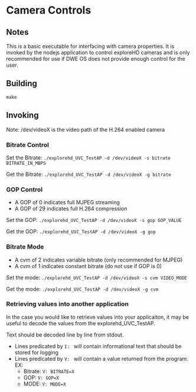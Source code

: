 # Camera Controls

## Notes

This is a basic executable for interfacing with camera properties. It is invoked by the nodejs application to control exploreHD cameras and is only recommended for use if DWE OS does not provide enough control for the user.

## Building

`make`

## Invoking

Note: /dev/videoX is the video path of the H.264 enabled camera

### Bitrate Control

Set the Bitrate:
`./explorehd_UVC_TestAP -d /dev/videoX -s bitrate BITRATE_IN_MBPS`

Get the Bitrate:
`./explorehd_UVC_TestAP -d /dev/videoX -g bitrate`

### GOP Control

- A GOP of 0 indicates full MJPEG streaming
- A GOP of 29 indicates full H.264 compression

Set the GOP:
`./explorehd_UVC_TestAP -d /dev/videoX -s gop GOP_VALUE`

Get the GOP:
`./explorehd_UVC_TestAP -d /dev/videoX -g gop`

### Bitrate Mode

- A cvm of 2 indicates variable bitrate (only recommended for MJPEG)
- A cvm of 1 indicates constant bitrate (do not use if GOP is 0)

Set the mode:
`./explorehd_UVC_TestAP -d /dev/videoX -s cvm VIDEO_MODE`

Get the mode:
`./explorehd_UVC_TestAP -d /dev/videoX -g cvm`

### Retrieving values into another application

In the case you would like to retrieve values into your applicaiton, it may be useful to decode the values from the explorehd_UVC_TestAP.

Text should be decoded line by line from stdout.
- Lines predicated by `I: ` will contain informational text that should be stored for logging
- Lines predicated by `V: ` will contain a value returned from the program. EX:
  - Bitrate: `V: BITRATE=X`
  - GOP: `V: GOP=X`
  - MODE: `V: MODE=X`
